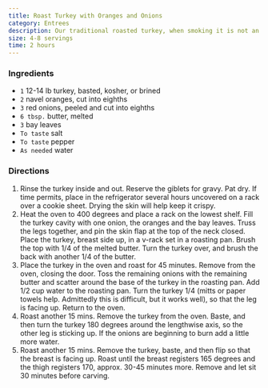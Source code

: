```yaml
---
title: Roast Turkey with Oranges and Onions
category: Entrees
description: Our traditional roasted turkey, when smoking it is not an option.
size: 4-8 servings
time: 2 hours
---
```


### Ingredients

* `1` 12-14 lb turkey, basted, kosher, or brined
* `2` navel oranges, cut into eighths
* `3` red onions, peeled and cut into eighths
* `6 tbsp.` butter, melted
* `3` bay leaves
* `To taste` salt
* `To taste` pepper
* `As needed` water

### Directions

1. Rinse the turkey inside and out. Reserve the giblets for gravy. Pat dry. If time permits, place in the refrigerator several hours uncovered on a rack over a cookie sheet. Drying the skin will help keep it crispy.
2. Heat the oven to 400 degrees and place a rack on the lowest shelf. Fill the turkey cavity with one onion, the oranges and the bay leaves. Truss the legs together, and pin the skin flap at the top of the neck closed. Place the turkey, breast side up, in a v-rack set in a roasting pan. Brush the top with 1/4 of the melted butter. Turn the turkey over, and brush the back with another 1/4 of the butter.
3. Place the turkey in the oven and roast for 45 minutes. Remove from the oven, closing the door. Toss the remaining onions with the remaining butter and scatter around the base of the turkey in the roasting pan. Add 1/2 cup water to the roasting pan. Turn the turkey 1/4 (mitts or paper towels help. Admittedly this is difficult, but it works well), so that the leg is facing up. Return to the oven.
4. Roast another 15 mins. Remove the turkey from the oven. Baste, and then turn the turkey 180 degrees around the lengthwise axis, so the other leg is sticking up. If the onions are beginning to burn add a little more water.
5. Roast another 15 mins. Remove the turkey, baste, and then flip so that the breast is facing up. Roast until the breast registers 165 degrees and the thigh registers 170, approx. 30-45 minutes more. Remove and let sit 30 minutes before carving.